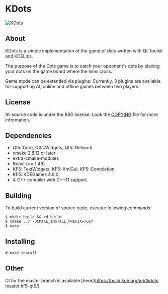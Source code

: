 # KDots

[![KDots](http://i.imgur.com/Izm74a6.png)](http://i.imgur.com/Izm74a6.png)

About
-----
KDots is a simple implementation of the game of dots written with Qt Toolkit
and KDELibs.

The purpose of the Dots game is to catch your opponent's dots by placing your
dots on the game board where the lines cross.

Game mode can be extended via plugins. Currently, 3 plugins are available for
supporting AI, online and offline games between two players.

License
-------

All source code is under the BSD license. Look the [COPYING](https://github.com/Ignotus/kdots/blob/master/COPYING)
file for more information.

Dependencies
------------
* Qt5::Core, Qt5::Widgets, Qt5::Network
* cmake 2.8.12 or later
* extra-cmake-modules
* Boost (>= 1.49)
* KF5::TextWidgets, KF5::XmlGui, KF5::Completion
* KF5::KDEGames 4.9.0
* A C++ compiler with C++11 support.

Building
--------
To build current version of source code, execute following commands:

    $ mkdir build && cd build
    $ cmake ../ -DCMAKE_INSTALL_PREFIX=/usr
    $ make

Installing
----------
    # make install

Other
-----

CI for the master branch is available [here](https://build.kde.org/job/kdots master kf5-qt5/)
